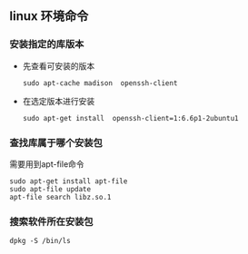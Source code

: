 ## linux 环境命令

### 安装指定的库版本

  * 先查看可安装的版本

    ```
    sudo apt-cache madison  openssh-client
    ```

  * 在选定版本进行安装

    ```
    sudo apt-get install  openssh-client=1:6.6p1-2ubuntu1
    ```
### 查找库属于哪个安装包
 需要用到apt-file命令

  ```
  sudo apt-get install apt-file
  sudo apt-file update
  apt-file search libz.so.1
  ```
### 搜索软件所在安装包
 ```
 dpkg -S /bin/ls
 ```
